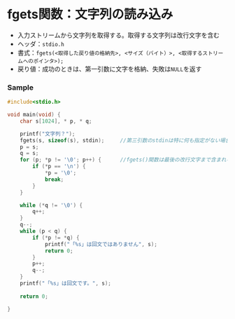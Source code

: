 # fgets関数：文字列の読み込み
- 入力ストリームから文字列を取得する。取得する文字列は改行文字を含む
- ヘッダ：`stdio.h`
- 書式：`fgets(<取得した戻り値の格納先>, <サイズ（バイト）>, <取得するストリームへのポインタ>);`
- 戻り値：成功のときは、第一引数に文字を格納、失敗は`NULL`を返す
  
### Sample
```c
#include<stdio.h>

void main(void) {
	char s[1024], * p, * q;

	printf("文字列？");
	fgets(s, sizeof(s), stdin);     //第三引数のstdinは特に何も指定がない場合、キーボードからの標準入力を受け取ることができる標準ストリーム
	p = s;
	q = s;
	for (p; *p != '\0'; p++) {      //fgets()関数は最後の改行文字まで含まれるので、改行文字を\0で上書きし、最終文字を一文字分ずらす
		if (*p == '\n') {
			*p = '\0';
			break;
		}
	}

	while (*q != '\0') {
		q++;
	}
	q--;
	while (p < q) {
		if (*p != *q) {
			printf("「%s」は回文ではありません", s);
			return 0;
		}
		p++;
		q--;
	}
	printf("「%s」は回文です。", s);
	
	return 0;

}